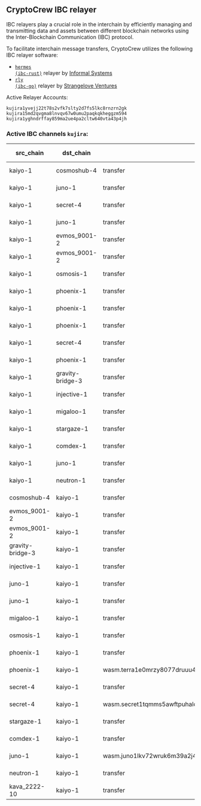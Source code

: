 ## CryptoCrew IBC relayer
IBC relayers play a crucial role in the interchain by efficiently managing and transmitting data and assets between different blockchain networks using the Inter-Blockchain Communication (IBC) protocol.

To facilitate interchain message transfers, CryptoCrew utilizes the following IBC relayer software: 
- <a href="https://github.com/informalsystems/hermes"><code>hermes (ibc-rust)</code></a> relayer by [Informal Systems](https://github.com/informalsystems)
- <a href="https://github.com/cosmos/relayer"><code>rly (ibc-go)</code></a> relayer by [Strangelove Ventures](https://github.com/strangelove-ventures)

Active Relayer Accounts:
```
kujira1yvejj22t78s2vfk7slty2d7fs5lkc8rnzrn2gk
kujira15md2qvgma8lnvqv67w0umu2paqkqkheggzm594
kujira1yghndrffay859ma2ue4pa2cltw640vta43p4jh
```

### Active IBC channels `kujira`:
| src_chain | dst_chain | IBC port | IBC channel |
| --------------- | --------------- | ------------ | ------------------- |
| kaiyo-1 | cosmoshub-4 | transfer | channel-0 |
| kaiyo-1 | juno-1 | transfer | channel-1 |
| kaiyo-1 | secret-4 | transfer | channel-10 |
| kaiyo-1 | juno-1 | transfer | channel-2 |
| kaiyo-1 | evmos_9001-2 | transfer | channel-22 |
| kaiyo-1 | evmos_9001-2 | transfer | channel-23 |
| kaiyo-1 | osmosis-1 | transfer | channel-3 |
| kaiyo-1 | phoenix-1 | transfer | channel-36 |
| kaiyo-1 | phoenix-1 | transfer | channel-4 |
| kaiyo-1 | phoenix-1 | transfer | channel-43 |
| kaiyo-1 | secret-4 | transfer | channel-44 |
| kaiyo-1 | phoenix-1 | transfer | channel-5 |
| kaiyo-1 | gravity-bridge-3 | transfer | channel-50 |
| kaiyo-1 | injective-1 | transfer | channel-54 |
| kaiyo-1 | migaloo-1 | transfer | channel-58 |
| kaiyo-1 | stargaze-1 | transfer | channel-7 |
| kaiyo-1 | comdex-1 | transfer | channel-18 |
| kaiyo-1 | juno-1 | transfer | channel-31 |
| kaiyo-1 | neutron-1 | transfer | channel-75 |
| cosmoshub-4 | kaiyo-1 | transfer | channel-343 |
| evmos_9001-2 | kaiyo-1 | transfer | channel-17 |
| evmos_9001-2 | kaiyo-1 | transfer | channel-18 |
| gravity-bridge-3 | kaiyo-1 | transfer | channel-107 |
| injective-1 | kaiyo-1 | transfer | channel-98 |
| juno-1 | kaiyo-1 | transfer | channel-87 |
| juno-1 | kaiyo-1 | transfer | channel-88 |
| migaloo-1 | kaiyo-1 | transfer | channel-8 |
| osmosis-1 | kaiyo-1 | transfer | channel-259 |
| phoenix-1 | kaiyo-1 | transfer | channel-10 |
| phoenix-1 | kaiyo-1 | wasm.terra1e0mrzy8077druuu42vs0hu7ugguade0cj65dgtauyaw4gsl4kv0qtdf2au | channel-28 |
| secret-4 | kaiyo-1 | transfer | channel-22 |
| secret-4 | kaiyo-1 | wasm.secret1tqmms5awftpuhalcv5h5mg76fa0tkdz4jv9ex4 | channel-46 |
| stargaze-1 | kaiyo-1 | transfer | channel-49 |
| comdex-1 | kaiyo-1 | transfer | channel-31 |
| juno-1 | kaiyo-1 | wasm.juno1lkv72wruk6m39a2j4ps036hzxyhjccwncgfzzcaqxuwndg5x0ghqa8mrhg | channel-97 |
| neutron-1 | kaiyo-1 | transfer | channel-3 |
| kava_2222-10 | kaiyo-1 | transfer | channel-116 |